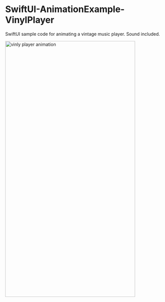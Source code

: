 # SwiftUI-AnimationExample-VinylPlayer
SwiftUI sample code for animating a vintage music player. Sound included.

<img src="https://firebasestorage.googleapis.com/v0/b/project-gaia-2535b.appspot.com/o/GitHub%2FVinlyPlayerAnimationScreenshot.png?alt=media&token=f3ebddfc-4879-40da-a581-d6aacb72c915" alt="vinly player animation" width="414" height="812">
